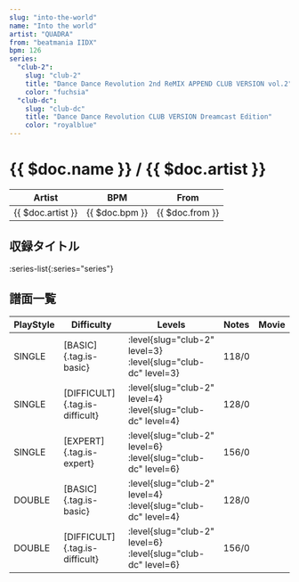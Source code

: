 ```yaml
---
slug: "into-the-world"
name: "Into the world"
artist: "QUADRA"
from: "beatmania IIDX"
bpm: 126
series:
  "club-2":
    slug: "club-2"
    title: "Dance Dance Revolution 2nd ReMIX APPEND CLUB VERSION vol.2"
    color: "fuchsia"
  "club-dc":
    slug: "club-dc"
    title: "Dance Dance Revolution CLUB VERSION Dreamcast Edition"
    color: "royalblue"
---
```


# {{ $doc.name }} / {{ $doc.artist }}

|Artist|BPM|From|
|------|---|----|
|{{ $doc.artist }}|{{ $doc.bpm }}|{{ $doc.from }}|

## 収録タイトル

:series-list{:series="series"}

## 譜面一覧

|PlayStyle|Difficulty|Levels|Notes|Movie|
|---------|----------|------|-----|-----|
|SINGLE|[BASIC]{.tag.is-basic}|:level{slug="club-2" level=3} :level{slug="club-dc" level=3}|118/0||
|SINGLE|[DIFFICULT]{.tag.is-difficult}|:level{slug="club-2" level=4} :level{slug="club-dc" level=4}|128/0||
|SINGLE|[EXPERT]{.tag.is-expert}|:level{slug="club-2" level=6} :level{slug="club-dc" level=6}|156/0||
|DOUBLE|[BASIC]{.tag.is-basic}|:level{slug="club-2" level=4} :level{slug="club-dc" level=4}|128/0||
|DOUBLE|[DIFFICULT]{.tag.is-difficult}|:level{slug="club-2" level=6} :level{slug="club-dc" level=6}|156/0||
